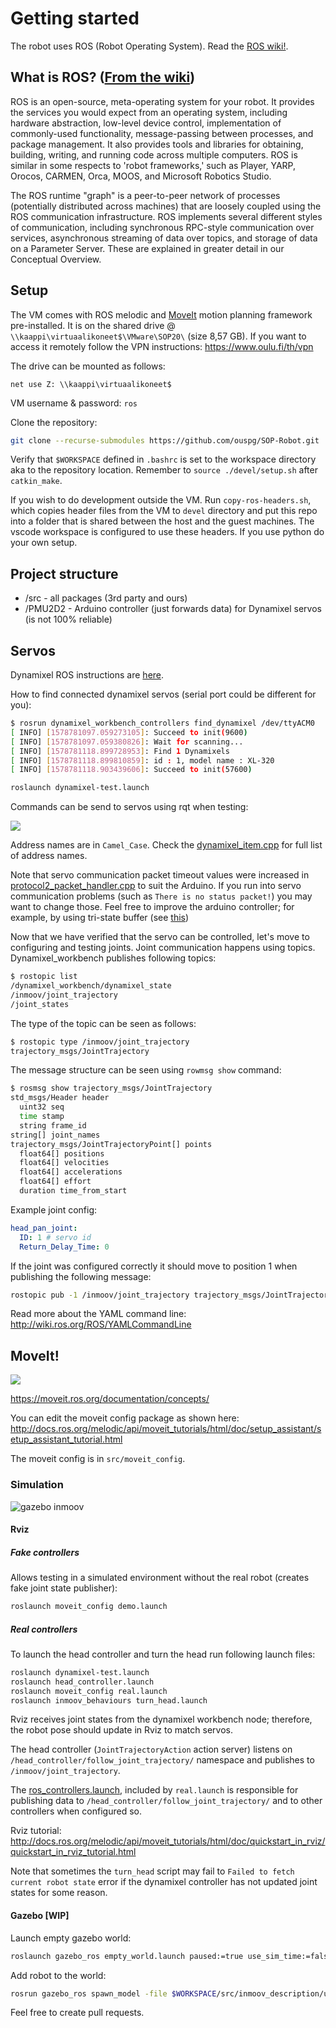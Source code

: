 # Getting started

The robot uses ROS (Robot Operating System). Read the [ROS wiki!](http://wiki.ros.org/).

## What is ROS? ([From the wiki](http://wiki.ros.org/ROS/Introduction))

ROS is an open-source, meta-operating system for your robot. It provides the services you would expect from an operating system, including hardware abstraction, low-level device control, implementation of commonly-used functionality, message-passing between processes, and package management. It also provides tools and libraries for obtaining, building, writing, and running code across multiple computers. ROS is similar in some respects to 'robot frameworks,' such as Player, YARP, Orocos, CARMEN, Orca, MOOS, and Microsoft Robotics Studio.

The ROS runtime "graph" is a peer-to-peer network of processes (potentially distributed across machines) that are loosely coupled using the ROS communication infrastructure. ROS implements several different styles of communication, including synchronous RPC-style communication over services, asynchronous streaming of data over topics, and storage of data on a Parameter Server. These are explained in greater detail in our Conceptual Overview.

## Setup

The VM comes with ROS melodic and [MoveIt](https://moveit.ros.org/) motion planning framework pre-installed.
It is on the shared drive @ `\\kaappi\virtuaalikoneet$\VMware\SOP20\` (size 8,57 GB).
If you want to access it remotely
follow the VPN instructions: https://www.oulu.fi/th/vpn

The drive can be mounted as follows:

```
net use Z: \\kaappi\virtuaalikoneet$
```

VM username & password: `ros`

Clone the repository:

```sh
git clone --recurse-submodules https://github.com/ouspg/SOP-Robot.git
```

Verify that `$WORKSPACE` defined in `.bashrc`
is set to the workspace directory aka to the repository location.
Remember to `source ./devel/setup.sh` after `catkin_make`.

If you wish to do development
outside the VM. Run `copy-ros-headers.sh`,
which copies header files from the VM
to `devel` directory and put this repo into a folder that is shared between the host and the guest machines.
The vscode workspace is configured to
use these headers.
If you use python do your own setup.

## Project structure

* /src - all packages (3rd party and ours)
* /PMU2D2 - Arduino controller (just forwards data) for Dynamixel servos (is not 100% reliable)

## Servos

Dynamixel ROS instructions are [here](http://emanual.robotis.com/docs/en/software/dynamixel/dynamixel_workbench/).

How to find connected dynamixel servos (serial port could be different for you):

```sh
$ rosrun dynamixel_workbench_controllers find_dynamixel /dev/ttyACM0
[ INFO] [1578781097.059273105]: Succeed to init(9600)
[ INFO] [1578781097.059380826]: Wait for scanning...
[ INFO] [1578781118.899728953]: Find 1 Dynamixels
[ INFO] [1578781118.899810859]: id : 1, model name : XL-320
[ INFO] [1578781118.903439606]: Succeed to init(57600)
```

```sh
roslaunch dynamixel-test.launch
```

Commands can be send to servos using rqt when testing:

![](img/rqt_servo.PNG)

Address names are in `Camel_Case`.
Check the [dynamixel_item.cpp](https://github.com/ROBOTIS-GIT/dynamixel-workbench/blob/master/dynamixel_workbench_toolbox/src/dynamixel_workbench_toolbox/dynamixel_item.cpp) for full list of address names.

Note that servo communication packet timeout values were increased in [protocol2_packet_handler.cpp](src/DynamixelSDK/ros/src/dynamixel_sdk/protocol2_packet_handler.cpp)
to suit the Arduino. If you run into servo communication problems (such as `There is no status packet!`) you may want to change those.
Feel free to improve the arduino controller; for example,
by using tri-state buffer (see [this](https://robottini.altervista.org/dynamixel-ax-12a-and-arduino-how-to-use-the-serial-port))

Now that we have verified that the servo can be controlled,
let's move to configuring and testing joints.
Joint communication happens using topics.
Dynamixel_workbench
publishes following topics:

```sh
$ rostopic list
/dynamixel_workbench/dynamixel_state
/inmoov/joint_trajectory
/joint_states
```

The type of the topic can be seen as follows:
```sh
$ rostopic type /inmoov/joint_trajectory
trajectory_msgs/JointTrajectory
```

The message structure can be seen using `rowmsg show` command:
```sh
$ rosmsg show trajectory_msgs/JointTrajectory
std_msgs/Header header
  uint32 seq
  time stamp
  string frame_id
string[] joint_names
trajectory_msgs/JointTrajectoryPoint[] points
  float64[] positions
  float64[] velocities
  float64[] accelerations
  float64[] effort
  duration time_from_start
```

Example joint config:

```yaml
head_pan_joint:
  ID: 1 # servo id
  Return_Delay_Time: 0
```

If the joint was configured correctly it should move to position 1
when publishing the following message:

```sh
rostopic pub -1 /inmoov/joint_trajectory trajectory_msgs/JointTrajectory -- '{header: auto, joint_names: ["head_pan_joint"], points: [{positions: [1], velocities: [1], accelerations: [1], effort: [1], time_from_start: 0}]}'
```

Read more about the YAML command line:
http://wiki.ros.org/ROS/YAMLCommandLine

## MoveIt!

![](./img/moveit_pipeline.png)

https://moveit.ros.org/documentation/concepts/

You can edit the moveit config package as shown here:
http://docs.ros.org/melodic/api/moveit_tutorials/html/doc/setup_assistant/setup_assistant_tutorial.html

The moveit config is in `src/moveit_config`.

### Simulation

![gazebo inmoov](img/inmoov_gazebo.png)

#### Rviz

##### Fake controllers

Allows testing in a simulated
environment without the real robot (creates fake joint state publisher):

```sh
roslaunch moveit_config demo.launch
```

##### Real controllers

To launch the head controller and turn the head
run following launch files:

```sh
roslaunch dynamixel-test.launch
roslaunch head_controller.launch
roslaunch moveit_config real.launch
roslaunch inmoov_behaviours turn_head.launch
```

Rviz receives joint states from the dynamixel workbench node;
therefore, the robot pose should update in Rviz
to match servos.

The head controller (`JointTrajectoryAction` action server) listens
on `/head_controller/follow_joint_trajectory/` namespace and publishes to `/inmoov/joint_trajectory`.

The [ros_controllers.launch](src/moveit_config/launch/ros_controllers.launch), included by `real.launch` is responsible for publishing data
to `/head_controller/follow_joint_trajectory/` and to other
controllers when configured so.

Rviz tutorial: http://docs.ros.org/melodic/api/moveit_tutorials/html/doc/quickstart_in_rviz/quickstart_in_rviz_tutorial.html

Note that sometimes the `turn_head`
script may fail to `Failed to fetch current robot state`
error if the dynamixel controller
has not updated joint states for some reason.

#### Gazebo [WIP]

Launch empty gazebo world:

```sh
roslaunch gazebo_ros empty_world.launch paused:=true use_sim_time:=false gui:=true throttled:=false recording:=false debug:=true
```

Add robot to the world:

```sh
rosrun gazebo_ros spawn_model -file $WORKSPACE/src/inmoov_description/urdf/inmoov-moveit-gazebo.urdf -urdf -x 0 -y 0 -z 1 -model inmoov
```

Feel free to create pull requests.

